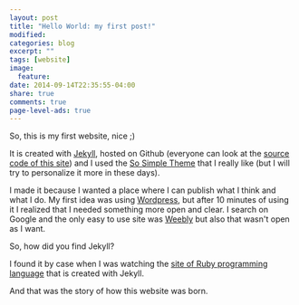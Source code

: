 ```yaml
---
layout: post
title: "Hello World: my first post!"
modified:
categories: blog
excerpt: ""
tags: [website]
image:
  feature:
date: 2014-09-14T22:35:55-04:00
share: true
comments: true
page-level-ads: true
---
```


So, this is my first website, nice ;)

It is created with [Jekyll](http://jekyllrb.com/), hosted on Github (everyone can look at the [source code of this site](https://github.com/Desno365/Desno365.github.io)) and I used the [So Simple Theme](https://github.com/mmistakes/so-simple-theme/) that I really like (but I will try to personalize it more in these days).

I made it because I wanted a place where I can publish what I think and what I do.
My first idea was using [Wordpress](https://wordpress.com/), but after 10 minutes of using it I realized that I needed something more open and clear. I search on Google and the only easy to use site was [Weebly](http://www.weebly.com/) but also that wasn't open as I want. 


So, how did you find Jekyll?

I found it by case when I was watching the [site of Ruby programming language](https://www.ruby-lang.org/en/) that is created with Jekyll.


And that was the story of how this website was born.